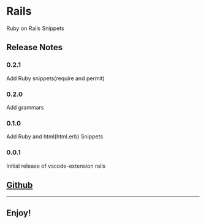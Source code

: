 # Rails 
Ruby on Rails Snippets  

## Release Notes
### 0.2.1
Add Ruby snippets(require and permit)
### 0.2.0
Add grammars
### 0.1.0
Add Ruby and html(html.erb) Snippets
### 0.0.1
Initial release of vscode-extension rails

## [Github](https://github.com/Drunces/vscode-rails)
---
## Enjoy!
